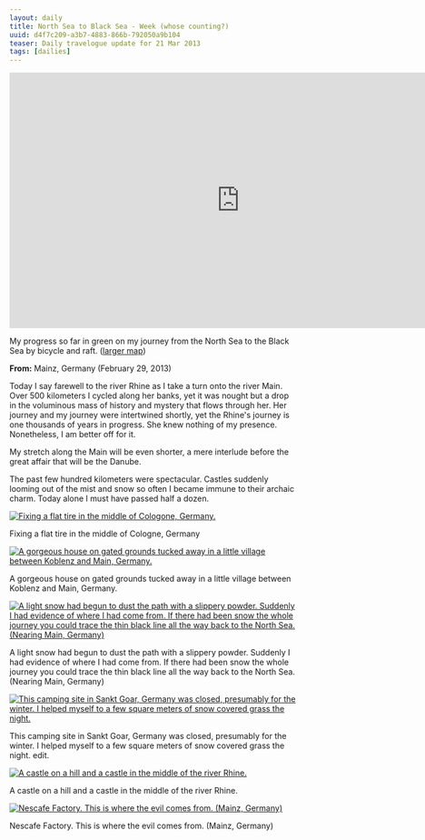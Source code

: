 ```yaml
---
layout: daily
title: North Sea to Black Sea - Week (whose counting?)
uuid: d4f7c209-a3b7-4883-866b-792050a9b104
teaser: Daily travelogue update for 21 Mar 2013
tags: [dailies]
---
```


<div class="caption">
<iframe src="http://binaryelysium.com/journey/current/" style="margin: 0; padding:0; border: none; width: 810px; height: 450px; overflow: hidden;" scrolling="no"></iframe>
<p>My progress so far in green on my journey from the North Sea to the Black Sea by bicycle and raft. (<a href="http://binaryelysium.com/journey/" target="_blank" title="Alantic to Black Sea by Inland Waterways">larger map</a>)</p>
</div>


**From:** Mainz, Germany (February 29, 2013)

Today I say farewell to the river Rhine as I take a turn onto the river Main.
Over 500 kilometers I cycled along her banks, yet it was nought but a drop in
the voluminous mass of history and mystery that flows through her. Her journey
and my journey were intertwined shortly, yet the Rhine's journey is one
thousands of years in progress. She knew nothing of my presence. Nonetheless,
I am better off for it.

My stretch along the Main will be even shorter, a mere interlude before the great
affair that will be the Danube.

The past few hundred kilometers were spectacular. Castles suddenly looming out
of the mist and snow so often I became immune to their archaic charm. Today
alone I must have passed half a dozen.

<div class="caption">
<a href="http://photos.elusivetruth.net/Bikerafting-Europe-2013/2-Germany-The-Rhine/28521082_z9M77C#!i=2417310264&k=5cGjXBx&lb=1&s=A" title="Fixing a flat tire in the middle of Cologne,  Germany."><img src="http://photos.elusivetruth.net/Bikerafting-Europe-2013/2-Germany-The-Rhine/i-5cGjXBx/0/L/DSC00087_v1-L.jpg" title="Fixing a flat tire in the middle of Cologne,  Germany." alt="Fixing a flat tire in the middle of Cologone,  Germany."></a>
<p>Fixing a flat tire in the middle of Cologne, Germany</p>
</div>


<div class="caption">
<a href="http://photos.elusivetruth.net/Bikerafting-Europe-2013/2-Germany-The-Rhine/28521082_z9M77C#!i=2417315454&k=CS8txhV&lb=1&s=A" title="A gorgeous house on gated grounds tucked away in a little village between Koblenz and Main, Germany."><img src="http://photos.elusivetruth.net/Bikerafting-Europe-2013/2-Germany-The-Rhine/i-CS8txhV/0/L/DSC00116_v1-L.jpg" title="A gorgeous house on gated grounds tucked away in a little village between Koblenz and Main, Germany." alt="A gorgeous house on gated grounds tucked away in a little village between Koblenz and Main, Germany."></a>
<p>A gorgeous house on gated grounds tucked away in a little village between Koblenz and Main, Germany.</p>
</div>

<div class="caption">
<a href="http://photos.elusivetruth.net/Bikerafting-Europe-2013/2-Germany-The-Rhine/28521082_z9M77C#!i=2417318478&k=c4qZSS6&lb=1&s=A" title="A light snow had begun to dust the path with a slippery powder. Suddenly I had evidence of where I had come from. If there had been snow the whole journey you could trace the thin black line all the way back to the North Sea. (Nearing Main, Germany)"><img src="http://photos.elusivetruth.net/Bikerafting-Europe-2013/2-Germany-The-Rhine/i-c4qZSS6/0/L/DSC00127_v1-L.jpg" title="A light snow had begun to dust the path with a slippery powder. Suddenly I had evidence of where I had come from. If there had been snow the whole journey you could trace the thin black line all the way back to the North Sea. (Nearing Main, Germany)" alt="A light snow had begun to dust the path with a slippery powder. Suddenly I had evidence of where I had come from. If there had been snow the whole journey you could trace the thin black line all the way back to the North Sea. (Nearing Main, Germany)"></a>
<p>A light snow had begun to dust the path with a slippery powder. Suddenly I had evidence of where I had come from. If there had been snow the whole journey you could trace the thin black line all the way back to the North Sea. (Nearing Main, Germany)</p>
</div>

<div class="caption">
<a href="http://photos.elusivetruth.net/Bikerafting-Europe-2013/2-Germany-The-Rhine/28521082_z9M77C#!i=2417321091&k=WVQD3rK&lb=1&s=A" title="This camping site in Sankt Goar, Germany was closed, presumably for the winter. I helped myself to a few square meters of snow covered grass the night."><img src="http://photos.elusivetruth.net/Bikerafting-Europe-2013/2-Germany-The-Rhine/i-WVQD3rK/0/L/DSC00142_v1-L.jpg" title="This camping site in Sankt Goar, Germany was closed, presumably for the winter. I helped myself to a few square meters of snow covered grass the night." alt="This camping site in Sankt Goar, Germany was closed, presumably for the winter. I helped myself to a few square meters of snow covered grass the night."></a>
<p>This camping site in Sankt Goar, Germany was closed, presumably for the winter. I helped myself to a few square meters of snow covered grass the night. edit.</p>
</div>

<div class="caption">
<a href="http://photos.elusivetruth.net/Bikerafting-Europe-2013/2-Germany-The-Rhine/28521082_z9M77C#!i=2417329500&k=3jsZxfN&lb=1&s=A" title="A castle on a hill and a castle in the middle of the river Rhine."><img src="http://photos.elusivetruth.net/Bikerafting-Europe-2013/2-Germany-The-Rhine/i-3jsZxfN/0/L/DSC00189_v1-L.jpg" title="A castle on a hill and a castle in the middle of the river Rhine." alt="A castle on a hill and a castle in the middle of the river Rhine."></a>
<p>A castle on a hill and a castle in the middle of the river Rhine.</p>
</div>

<div class="caption">
<a href="http://photos.elusivetruth.net/Bikerafting-Europe-2013/2-Germany-The-Rhine/28521082_z9M77C#!i=2417334238&k=p2KCvWV&lb=1&s=A" title="Nescafe Factory. This is where the evil comes from. (Mainz, Germany)"><img src="http://photos.elusivetruth.net/Bikerafting-Europe-2013/2-Germany-The-Rhine/i-p2KCvWV/0/L/DSC00215_v2-L.jpg" title="Nescafe Factory. This is where the evil comes from. (Mainz, Germany)" alt="Nescafe Factory. This is where the evil comes from. (Mainz, Germany)"></a>
<p>Nescafe Factory. This is where the evil comes from. (Mainz, Germany)</p>
</div>

